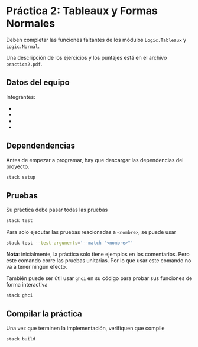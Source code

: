 # Práctica 2: Tableaux y Formas Normales

Deben completar las funciones faltantes de los módulos `Logic.Tableaux` y `Logic.Normal`.

Una descripción de los ejercicios y los puntajes está en el archivo `practica2.pdf`.

## Datos del equipo

Integrantes:

* 
* 
* 
* 

## Dependendencias

Antes de empezar a programar, hay que descargar las dependencias del proyecto.

```sh
stack setup
```

## Pruebas

Su práctica debe pasar todas las pruebas

```sh
stack test
```

Para solo ejecutar las pruebas reacionadas a `<nombre>`, se puede usar

``` sh
stack test --test-arguments='--match "<nombre>"'
```

**Nota**: inicialmente, la práctica solo tiene ejemplos en los comentarios.
Pero este comando corre las pruebas unitarias. Por lo que usar este comando no va a tener ningún efecto.

También puede ser útil usar `ghci` en su código para probar sus funciones de forma interactiva

``` sh
stack ghci
```

## Compilar la práctica

Una vez que terminen la implementación, verifiquen que compile

```sh
stack build
```
